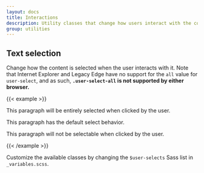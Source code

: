 ```yaml
---
layout: docs
title: Interactions
description: Utility classes that change how users interact with the contents of a website.
group: utilities
---
```


## Text selection

Change how the content is selected when the user interacts with it. Note that Internet Explorer and Legacy Edge have no support for the `all` value for `user-select`, and as such, **`.user-select-all` is not supported by either browser.**

{{< example >}}
<p class="user-select-all">This paragraph will be entirely selected when clicked by the user.</p>
<p class="user-select-auto">This paragraph has the default select behavior.</p>
<p class="user-select-none">This paragraph will not be selectable when clicked by the user.</p>
{{< /example >}}

Customize the available classes by changing the `$user-selects` Sass list in `_variables.scss`.
